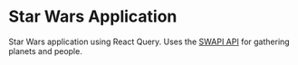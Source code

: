 # Star Wars Application

Star Wars application using React Query. Uses the [SWAPI API](https://swapi.dev/) for gathering planets and people.
